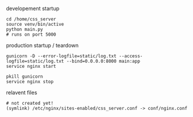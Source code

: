 developement startup

    cd /home/css_server
    source venv/bin/active
    python main.py
    # runs on port 5000

production startup / teardown

    gunicorn -D --error-logfile=static/log.txt --access-logfile=static/log.txt --bind=0.0.0.0:8000 main:app
    service nginx start

    pkill gunicorn
    service nginx stop


relavent files

    # not created yet!
    (symlink) /etc/nginx/sites-enabled/css_server.conf -> conf/nginx.conf
